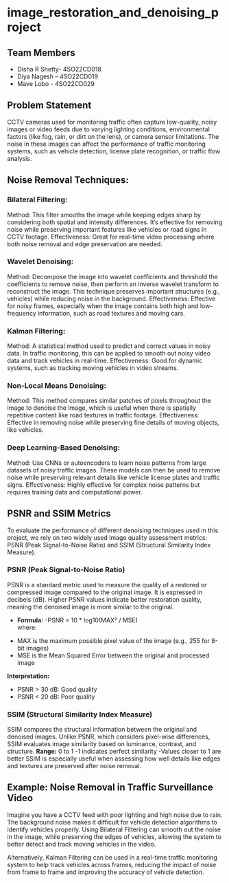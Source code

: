 # image_restoration_and_denoising_project

## Team Members
- Disha R Shetty- 4SO22CD018
- Diya Nagesh – 4SO22CD019
- Mave Lobo - 4SO22CD029

## Problem Statement
CCTV cameras used for monitoring traffic often capture low-quality, noisy images or video feeds due to varying lighting conditions, environmental factors (like fog, rain, or dirt on the lens), or camera sensor limitations. The noise in these images can affect the performance of traffic monitoring systems, such as vehicle detection, license plate recognition, or traffic flow analysis.

## Noise Removal Techniques:
### Bilateral Filtering:
Method: This filter smooths the image while keeping edges sharp by considering both spatial and intensity differences. It’s effective for removing noise while preserving important features like vehicles or road signs in CCTV footage.
Effectiveness: Great for real-time video processing where both noise removal and edge preservation are needed.

### Wavelet Denoising:
Method: Decompose the image into wavelet coefficients and threshold the coefficients to remove noise, then perform an inverse wavelet transform to reconstruct the image. This technique preserves important structures (e.g., vehicles) while reducing noise in the background.
Effectiveness: Effective for noisy frames, especially when the image contains both high and low-frequency information, such as road textures and moving cars.

### Kalman Filtering:
Method: A statistical method used to predict and correct values in noisy data. In traffic monitoring, this can be applied to smooth out noisy video data and track vehicles in real-time.
Effectiveness: Good for dynamic systems, such as tracking moving vehicles in video streams.

### Non-Local Means Denoising:
Method: This method compares similar patches of pixels throughout the image to denoise the image, which is useful when there is spatially repetitive content like road textures in traffic footage.
Effectiveness: Effective in removing noise while preserving fine details of moving objects, like vehicles.

### Deep Learning-Based Denoising:
Method: Use CNNs or autoencoders to learn noise patterns from large datasets of noisy traffic images. These models can then be used to remove noise while preserving relevant details like vehicle license plates and traffic signs.
Effectiveness: Highly effective for complex noise patterns but requires training data and computational power.

## PSNR and SSIM Metrics
To evaluate the performance of different denoising techniques used in this project, we rely on two widely used image quality assessment metrics: PSNR (Peak Signal-to-Noise Ratio) and SSIM (Structural Similarity Index Measure).

### PSNR (Peak Signal-to-Noise Ratio)
PSNR is a standard metric used to measure the quality of a restored or compressed image compared to the original image. It is expressed in decibels (dB). Higher PSNR values indicate better restoration quality, meaning the denoised image is more similar to the original.
- **Formula:**
-PSNR = 10 * log10(MAX² / MSE)   
where:
* MAX is the maximum possible pixel value of the image (e.g., 255 for 8-bit images)
* MSE is the Mean Squared Error between the original and processed image

**Interpretation:**
* PSNR > 30 dB: Good quality
* PSNR < 20 dB: Poor quality

### SSIM (Structural Similarity Index Measure)
SSIM compares the structural information between the original and denoised images. Unlike PSNR, which considers pixel-wise differences, SSIM evaluates image similarity based on luminance, contrast, and structure.
**Range:** 0 to 1
-1 indicates perfect similarity
-Values closer to 1 are better
SSIM is especially useful when assessing how well details like edges and textures are preserved after noise removal.

## Example: Noise Removal in Traffic Surveillance Video
Imagine you have a CCTV feed with poor lighting and high noise due to rain. The background noise makes it difficult for vehicle detection algorithms to identify vehicles properly. Using Bilateral Filtering can smooth out the noise in the image, while preserving the edges of vehicles, allowing the system to better detect and track moving vehicles in the video.

Alternatively, Kalman Filtering can be used in a real-time traffic monitoring system to help track vehicles across frames, reducing the impact of noise from frame to frame and improving the accuracy of vehicle detection.
